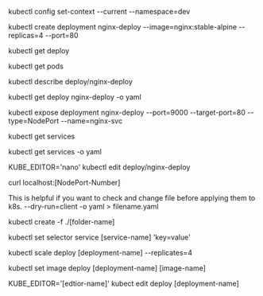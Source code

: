 kubectl config set-context --current --namespace=dev

kubectl create deployment nginx-deploy --image=nginx:stable-alpine --replicas=4 --port=80

kubectl get deploy

kubectl get pods

kubectl describe deploy/nginx-deploy

kubectl get deploy nginx-deploy -o yaml

kubectl expose deployment nginx-deploy --port=9000 --target-port=80 --type=NodePort --name=nginx-svc

kubectl get services

kubectl get services -o yaml

KUBE_EDITOR='nano' kubectl edit deploy/nginx-deploy

curl localhost:[NodePort-Number]

This is helpful if you want to check and change file before applying them to k8s.
--dry-run=client -o yaml > filename.yaml

kubectl create -f ./[folder-name]

kubectl set selector service [service-name] 'key=value'

kubectl scale deploy [deployment-name] --replicates=4

kubectl set image deploy [deployment-name] [image-name]

KUBE_EDITOR='[edtior-name]' kubect edit deploy [deployment-name]


